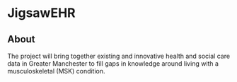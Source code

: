 # JigsawEHR
## About
The project will bring together existing and innovative health and social care data in Greater Manchester to fill gaps in knowledge around living with a musculoskeletal (MSK) condition.
